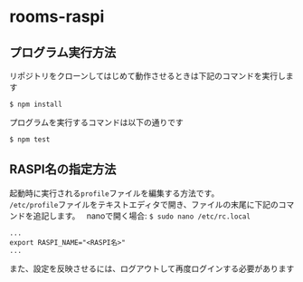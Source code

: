 # rooms-raspi

## プログラム実行方法

リポジトリをクローンしてはじめて動作させるときは下記のコマンドを実行します
```
$ npm install
```

プログラムを実行するコマンドは以下の通りです
```
$ npm test
```


## RASPI名の指定方法

起動時に実行される`profile`ファイルを編集する方法です。  
`/etc/profile`ファイルをテキストエディタで開き、ファイルの末尾に下記のコマンドを追記します。  
nanoで開く場合: `$ sudo nano /etc/rc.local`
```
...
export RASPI_NAME="<RASPI名>"
...
```
また、設定を反映させるには、ログアウトして再度ログインする必要があります
